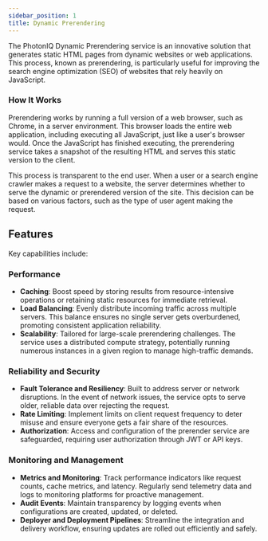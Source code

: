 ```yaml
---
sidebar_position: 1
title: Dynamic Prerendering
---
```


The PhotonIQ Dynamic Prerendering service is an innovative solution that generates static HTML pages from dynamic websites or web applications. This process, known as prerendering, is particularly useful for improving the search engine optimization (SEO) of websites that rely heavily on JavaScript.

### How It Works

Prerendering works by running a full version of a web browser, such as Chrome, in a server environment. This browser loads the entire web application, including executing all JavaScript, just like a user's browser would. Once the JavaScript has finished executing, the prerendering service takes a snapshot of the resulting HTML and serves this static version to the client.

This process is transparent to the end user. When a user or a search engine crawler makes a request to a website, the server determines whether to serve the dynamic or prerendered version of the site. This decision can be based on various factors, such as the type of user agent making the request.

## Features

Key capabilities include:

### Performance

- **Caching**: Boost speed by storing results from resource-intensive operations or retaining static resources for immediate retrieval.
- **Load Balancing**: Evenly distribute incoming traffic across multiple servers. This balance ensures no single server gets overburdened, promoting consistent application reliability.
- **Scalability**: Tailored for large-scale prerendering challenges. The service uses a distributed compute strategy, potentially running numerous instances in a given region to manage high-traffic demands.

### Reliability and Security

- **Fault Tolerance and Resiliency**: Built to address server or network disruptions. In the event of network issues, the service opts to serve older, reliable data over rejecting the request.
- **Rate Limiting**: Implement limits on client request frequency to deter misuse and ensure everyone gets a fair share of the resources.
- **Authorization**: Access and configuration of the prerender service are safeguarded, requiring user authorization through JWT or API keys.

### Monitoring and Management

- **Metrics and Monitoring**: Track performance indicators like request counts, cache metrics, and latency. Regularly send telemetry data and logs to monitoring platforms for proactive management.
- **Audit Events**: Maintain transparency by logging events when configurations are created, updated, or deleted.
- **Deployer and Deployment Pipelines**: Streamline the integration and delivery workflow, ensuring updates are rolled out efficiently and safely.
